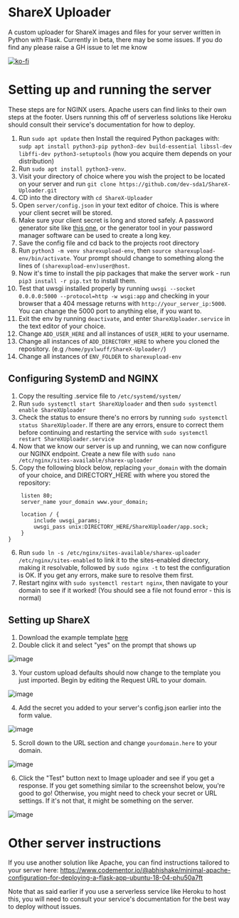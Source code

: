 # ShareX Uploader
A custom uploader for ShareX images and files for your server written in Python with Flask.
Currently in beta, there may be some issues. If you do find any please raise a GH issue to let me know

[![ko-fi](https://ko-fi.com/img/githubbutton_sm.svg)](https://ko-fi.com/E1E1HLTE)

# Setting up and running the server
These steps are for NGINX users. Apache users can find links to their own steps at the footer. 
Users running this off of serverless solutions like Heroku should consult their service's documentation for how to deploy.

1) Run ``sudo apt update`` then Install the required Python packages with: ``sudp apt install python3-pip python3-dev build-essential libssl-dev libffi-dev python3-setuptools`` (how you acquire them depends on your distribution)
2) Run ``sudo apt install python3-venv``.
3) Visit your directory of choice where you wish the project to be located on your server and run ``git clone https://github.com/dev-sda1/ShareX-Uploader.git``
2) CD into the directory with ``cd ShareX-Uploader``
3) Open ``server/config.json`` in your text editor of choice. This is where your client secret will be stored.
4) Make sure your client secret is long and stored safely. A password generator site like [this one](https://passwordsgenerator.net/), or the generator tool in your password manager software can be used to create a long key.
5) Save the config file and cd back to the projects root directory
6) Run ``python3 -m venv sharexupload-env``, then ``source sharexupload-env/bin/activate``. Your prompt should change to something along the lines of ``(sharexupload-env)user@host``.
7) Now it's time to install the pip packages that make the server work - run ``pip3 install -r pip.txt`` to install them.
8) Test that uwsgi installed properly by running ``uwsgi --socket 0.0.0.0:5000 --protocol=http -w wsgi:app`` and checking in your browser that a 404 message returns with ``http://your_server_ip:5000``. You can change the 5000 port to anything else, if you want to.
9) Exit the env by running ``deactivate``, and enter ``ShareXUploader.service`` in the text editor of your choice.
10) Change ``ADD_USER_HERE`` and all instances of ``USER_HERE`` to your username.
11) Change all instances of ``ADD_DIRECTORY_HERE`` to where you cloned the repository. (e.g ``/home/pyxlwuff/ShareX-Uploader/``)
12) Change all instances of ``ENV_FOLDER`` to ``sharexupload-env``

## Configuring SystemD and NGINX
1) Copy the resulting .service file to ``/etc/systemd/system/``
2) Run ``sudo systemctl start ShareXUploader`` and then ``sudo systemctl enable ShareXUploader``
3) Check the status to ensure there's no errors by running ``sudo systemctl status ShareXUploader``. If there are any errors, ensure to correct them before continuing and restarting the service with ``sudo systemctl restart ShareXUploader.service``
4) Now that we know our server is up and running, we can now configure our NGINX endpoint. Create a new file with ``sudo nano /etc/nginx/sites-available/sharex-uploader``
5) Copy the following block below, replacing ``your_domain`` with the domain of your choice, and DIRECTORY_HERE with where you stored the repository:

```server {
    listen 80;
    server_name your_domain www.your_domain;

    location / {
        include uwsgi_params;
        uwsgi_pass unix:DIRECTORY_HERE/ShareXUploader/app.sock;
    }
}
```
6) Run ``sudo ln -s /etc/nginx/sites-available/sharex-uploader /etc/nginx/sites-enabled`` to link it to the sites-enabled directory, making it resolvable, followed by ``sudo nginx -t`` to test the configuration is OK. If you get any errors, make sure to resolve them first.
7) Restart nginx with ``sudo systemctl restart nginx``, then navigate to your domain to see if it worked! (You should see a file not found error - this is normal)

## Setting up ShareX
1) Download the example template [here](https://github.com/dev-sda1/ShareX-Uploader/blob/main/example_upload.sxcu)
2) Double click it and select "yes" on the prompt that shows up 

![image](https://user-images.githubusercontent.com/43112896/135697173-7dc395c8-da8c-49cf-947d-b32f7af7fa98.png)

3) Your custom upload defaults should now change to the template you just imported. Begin by editing the Request URL to your domain.

![image](https://user-images.githubusercontent.com/43112896/135697195-b9385b6b-3b98-4e17-b677-7115c3a4544e.png)

4) Add the secret you added to your server's config.json earlier into the form value.

![image](https://user-images.githubusercontent.com/43112896/136977057-4f993496-6d09-46b5-8bf0-e975b43ea9d6.png)

5) Scroll down to the URL section and change ``yourdomain.here`` to your domain.

![image](https://user-images.githubusercontent.com/43112896/135697227-804eef68-5964-4f74-8171-b6003460f1bf.png)

6) Click the "Test" button next to Image uploader and see if you get a response. If you get something similar to the screenshot below, you're good to go! Otherwise, you might need to check your secret or URL settings. If it's not that, it might be something on the server. 

![image](https://user-images.githubusercontent.com/43112896/135697261-f50ad6bf-146a-4baf-90dc-7df56ab5d419.png)


# Other server instructions
If you use another solution like Apache, you can find instructions tailored to your server here:
https://www.codementor.io/@abhishake/minimal-apache-configuration-for-deploying-a-flask-app-ubuntu-18-04-phu50a7ft

Note that as said earlier if you use a serverless service like Heroku to host this, you will need to consult your service's documentation for the best way to deploy without issues.

